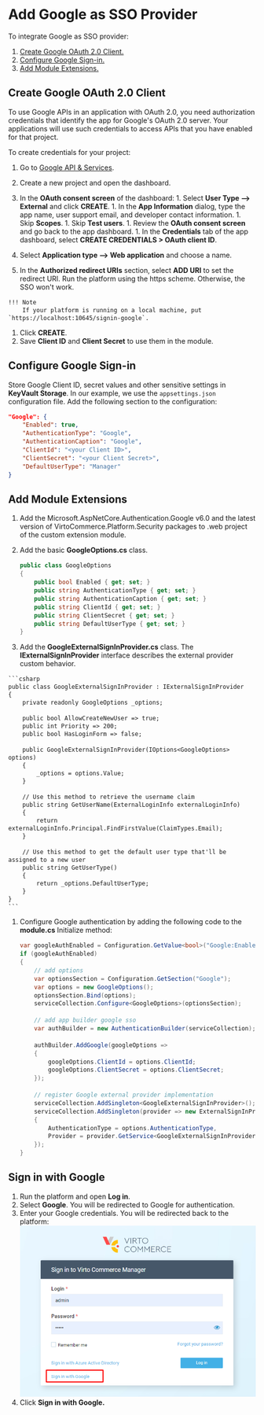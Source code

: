 # Add Google as SSO Provider

To integrate Google as SSO provider:

1. [Create Google OAuth 2.0 Client.](adding-google-as-sso-provider.md#create-google-oauth-20-client)
1. [Configure Google Sign-in.](adding-google-as-sso-provider.md#configure-google-sign-in)
1. [Add Module Extensions.](adding-google-as-sso-provider.md#add-module-extensions)


## Create Google OAuth 2.0 Client

To use Google APIs in an application with OAuth 2.0, you need authorization credentials that identify the app for Google's OAuth 2.0 server. Your applications will use such credentials to access APIs that you have enabled for that project. 

To create credentials for your project:

1. Go to  [Google API & Services](https://console.cloud.google.com/apis).
1. Create a new project and open the dashboard.
1.   In the **OAuth consent screen** of the dashboard:
    1. Select **User Type --> External** and click **CREATE**.
    1. In the **App Information** dialog, type the app name, user support email, and developer contact information.
    1. Skip **Scopes**.
    1. Skip **Test users**.
    1. Review the **OAuth consent screen** and go back to the app dashboard.
    1. In the **Credentials** tab of the app dashboard, select **CREATE CREDENTIALS > OAuth client ID**.
1.   Select **Application type --> Web application** and choose a name.
    
1.   In the **Authorized redirect URIs** section, select **ADD URI** to set the redirect URI. Run the platform using the https scheme. Otherwise, the SSO won't work.

    !!! Note
        If your platform is running on a local machine, put `https://localhost:10645/signin-google`.

1.  Click **CREATE**.
1.   Save **Client ID** and **Client Secret** to use them in the module.

## Configure Google Sign-in

Store Google Client ID, secret values and other sensitive settings in **KeyVault Storage**. In our example, we use the `appsettings.json` configuration file. Add the following section to the configuration:


```json title="appsettings.json"
"Google": {
    "Enabled": true,
    "AuthenticationType": "Google",
    "AuthenticationCaption": "Google",
    "ClientId": "<your Client ID>",
    "ClientSecret": "<your Client Secret>",
    "DefaultUserType": "Manager"
}
```

## Add Module Extensions

1. Add the Microsoft.AspNetCore.Authentication.Google v6.0 and the latest version of VirtoCommerce.Platform.Security packages to .web project of the custom extension module.
1. Add the basic **GoogleOptions.cs** class.

    ```csharp
    public class GoogleOptions
    {
        public bool Enabled { get; set; }
        public string AuthenticationType { get; set; }
        public string AuthenticationCaption { get; set; }
        public string ClientId { get; set; }
        public string ClientSecret { get; set; }
        public string DefaultUserType { get; set; }
    }
    ```

1.   Add the **GoogleExternalSignInProvider.cs** class. The **IExternalSignInProvider** interface describes the external provider custom behavior.

    ```csharp
    public class GoogleExternalSignInProvider : IExternalSignInProvider
    {
        private readonly GoogleOptions _options;
    
        public bool AllowCreateNewUser => true;
        public int Priority => 200;
        public bool HasLoginForm => false;
   
        public GoogleExternalSignInProvider(IOptions<GoogleOptions> options)
        {
            _options = options.Value;
        }
   
        // Use this method to retrieve the username claim
        public string GetUserName(ExternalLoginInfo externalLoginInfo)
        {
            return externalLoginInfo.Principal.FindFirstValue(ClaimTypes.Email);
        }
   
        // Use this method to get the default user type that'll be assigned to a new user
        public string GetUserType()
        {
            return _options.DefaultUserType;
        }
    }
    ```

1. Configure Google authentication by adding the following code to the  **module.cs** Initialize method:

    ```csharp
    var googleAuthEnabled = Configuration.GetValue<bool>("Google:Enabled");
    if (googleAuthEnabled)
    {
        // add options
        var optionsSection = Configuration.GetSection("Google");
        var options = new GoogleOptions();
        optionsSection.Bind(options);
        serviceCollection.Configure<GoogleOptions>(optionsSection);
   
        // add app builder google sso
        var authBuilder = new AuthenticationBuilder(serviceCollection);
  
        authBuilder.AddGoogle(googleOptions =>
        {
            googleOptions.ClientId = options.ClientId;
            googleOptions.ClientSecret = options.ClientSecret;
        });
    
        // register Google external provider implementation
        serviceCollection.AddSingleton<GoogleExternalSignInProvider>();
        serviceCollection.AddSingleton(provider => new ExternalSignInProviderConfiguration
        {
            AuthenticationType = options.AuthenticationType,
            Provider = provider.GetService<GoogleExternalSignInProvider>(),
        });
    }
    ```

## Sign in with Google

1. Run the platform and open **Log in**. 
1. Select **Google**. You will be redirected to Google for authentication. 
1. Enter your Google credentials. You will be redirected back to the platform:
![Platform login](../media/google-sso-login.png)
1. Click **Sign in with Google.**